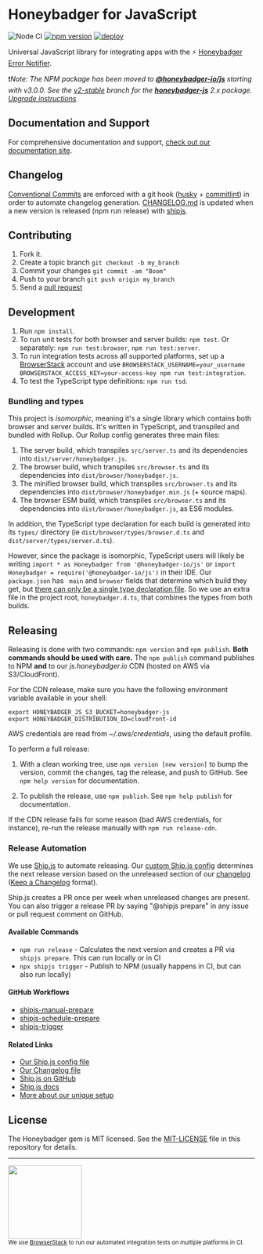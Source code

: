 # Honeybadger for JavaScript

![Node CI](https://github.com/honeybadger-io/honeybadger-js/workflows/Node%20CI/badge.svg)
[![npm version](https://badge.fury.io/js/%40honeybadger-io%2Fjs.svg)](https://badge.fury.io/js/%40honeybadger-io%2Fjs)
[![deploy](https://img.shields.io/badge/deploy-🛳%20Ship.js-blue?style=flat)](https://github.com/algolia/shipjs)

Universal JavaScript library for integrating apps with the :zap: [Honeybadger Error Notifier](http://honeybadger.io).

❗*Note: The NPM package has been moved to [**@honeybadger-io/js**](https://www.npmjs.com/package/@honeybadger-io/js) starting with v3.0.0. See the [v2-stable](https://github.com/honeybadger-io/honeybadger-js/tree/v2-stable) branch for the [**honeybadger-js**](https://www.npmjs.com/package/honeybadger-js) 2.x package. [Upgrade instructions](https://docs.honeybadger.io/lib/javascript/support/upgrading-to-v3.html)*

## Documentation and Support

For comprehensive documentation and support, [check out our documentation site](http://docs.honeybadger.io/lib/javascript/index.html).

## Changelog

[Conventional Commits](https://www.conventionalcommits.org/) are enforced with a git hook ([husky](https://typicode.github.io/husky) + [commitlint](https://commitlint.js.org/)) in order to automate changelog generation.
[CHANGELOG.md](CHANGELOG.md) is updated when a new version is released (npm run release) with [shipjs](https://community.algolia.com/shipjs/reference/all-config.html#updatechangelog).

## Contributing

1. Fork it.
2. Create a topic branch `git checkout -b my_branch`
3. Commit your changes `git commit -am "Boom"`
4. Push to your branch `git push origin my_branch`
5. Send a [pull request](https://github.com/honeybadger-io/honeybadger-js/pulls)

## Development

1. Run `npm install`.
2. To run unit tests for both browser and server builds: `npm test`. Or separately: `npm run test:browser`, `npm run test:server`.
3. To run integration tests across all supported platforms, set up a [BrowserStack](https://www.browserstack.com/)
account and use `BROWSERSTACK_USERNAME=your_username BROWSERSTACK_ACCESS_KEY=your-access-key npm run test:integration`.
4. To test the TypeScript type definitions: `npm run tsd`.
   
### Bundling and types
This project is _isomorphic_, meaning it's a single library which contains both browser and server builds. It's written in TypeScript, and transpiled and bundled with Rollup. Our Rollup config generates three main files:
1. The server build, which transpiles `src/server.ts` and its dependencies into `dist/server/honeybadger.js`.
2. The browser build, which transpiles `src/browser.ts` and its dependencies into `dist/browser/honeybadger.js`.
3. The minified browser build, which transpiles `src/browser.ts` and its dependencies into `dist/browser/honeybadger.min.js` (+ source maps).
4. The browser ESM build, which transpiles `src/browser.ts` and its dependencies into `dist/browser/honeybadger.js`, as ES6 modules.

In addition, the TypeScript type declaration for each build is generated into its `types/` directory (ie `dist/browser/types/browser.d.ts` and `dist/server/types/server.d.ts`).

However, since the package is isomorphic, TypeScript users will likely be writing `import * as Honeybadger from '@honeybadger-io/js'` or `import Honeybadger = require('@honeybadger-io/js')` in their IDE. Our `package.json` has ` main` and `browser` fields that determine which build they get, but [there can only be a single type declaration file](https://github.com/Microsoft/TypeScript/issues/29128). So we use an extra file in the project root, `honeybadger.d.ts`, that combines the types from both builds.

## Releasing

Releasing is done with two commands: `npm version` and `npm publish`. **Both
commands should be used with care.** The `npm publish` command publishes to NPM
**and** to our *js.honeybadger.io* CDN (hosted on AWS via S3/CloudFront).

For the CDN release, make sure you have the following environment variable
available in your shell:

```
export HONEYBADGER_JS_S3_BUCKET=honeybadger-js
export HONEYBADGER_DISTRIBUTION_ID=cloudfront-id
```

AWS credentials are read from *~/.aws/credentials*, using the default profile.

To perform a full release:

1. With a clean working tree, use `npm version [new version]` to bump the version, commit the
   changes, tag the release, and push to GitHub. See `npm help version` for
   documentation.

2. To publish the release, use `npm publish`. See `npm help publish` for
   documentation.

If the CDN release fails for some reason (bad AWS credentials, for instance),
re-run the release manually with `npm run release-cdn`.

### Release Automation

We use [Ship.js](https://github.com/algolia/shipjs) to automate releasing. Our [custom Ship.js config](https://github.com/honeybadger-io/honeybadger-js/blob/master/ship.config.js) determines the next release version based on the unreleased section of our [changelog](https://github.com/honeybadger-io/honeybadger-js/blob/master/CHANGELOG.md) ([Keep a Changelog](https://keepachangelog.com/en/1.0.0/) format).

Ship.js creates a PR once per week when unreleased changes are present. You can also trigger a release PR by saying "@shipjs prepare" in any issue or pull request comment on GitHub.

#### Available Commands

- `npm run release` - Calculates the next version and creates a PR via `shipjs prepare`. This can run locally or in CI
- `npx shipjs trigger` - Publish to NPM (usually happens in CI, but can also run locally)

#### GitHub Workflows

- [shipjs-manual-prepare](https://github.com/honeybadger-io/honeybadger-js/blob/master/.github/workflows/shipjs-manual-prepare.yml)
- [shipjs-schedule-prepare](https://github.com/honeybadger-io/honeybadger-js/blob/master/.github/workflows/shipjs-schedule-prepare.yml)
- [shipjs-trigger](https://github.com/honeybadger-io/honeybadger-js/blob/master/.github/workflows/shipjs-trigger.yml)

#### Related Links

- [Our Ship.js config file](https://github.com/honeybadger-io/honeybadger-js/blob/master/ship.config.js)
- [Our Changelog file](https://github.com/honeybadger-io/honeybadger-js/blob/master/CHANGELOG.md)
- [Ship.js on GitHub](https://github.com/algolia/shipjs)
- [Ship.js docs](https://community.algolia.com/shipjs/guide/)
- [More about our unique setup](https://www.joshuawood.net/notes/release-automation-with-ship-js-and-keep-a-changelog)

## License

The Honeybadger gem is MIT licensed. See the [MIT-LICENSE](https://raw.github.com/honeybadger-io/honeybadger-js/master/MIT-LICENSE) file in this repository for details.

---
<p><a href="https://www.browserstack.com/"><img src="/browserstack-logo.png" width="150"></a><br>
 <small>We use <a href="https://www.browserstack.com/">BrowserStack</a> to run our automated integration tests on multiple platforms in CI.</small></p>
